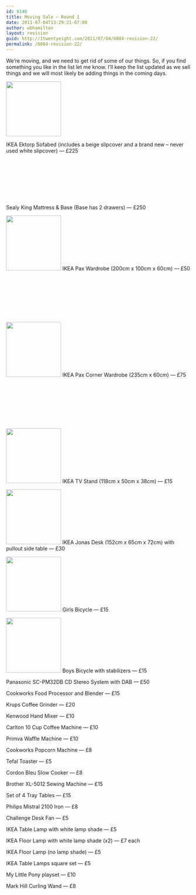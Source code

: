```yaml
---
id: 6146
title: Moving Sale — Round 1
date: 2011-07-04T13:29:21-07:00
author: wbhamilton
layout: revision
guid: http://1twentyeight.com/2011/07/04/6084-revision-22/
permalink: /6084-revision-22/
---
```

We&#8217;re moving, and we need to get rid of some of our things. So, if you find something you like in the list let me know. I&#8217;ll keep the list updated as we sell things and we will most likely be adding things in the coming days.

<div class="twocol-one">
</div>

[<img class="size-thumbnail wp-image-6127 alignnone" title="DSCN2393" src="http://1twentyeight.com/wp-content/uploads/2011/07/DSCN2393-150x150.jpg" alt="" width="150" height="150" />](http://1twentyeight.com/wp-content/uploads/2011/07/DSCN2393.jpg) 

<div class="twocol-one">
</div>

<div class="twocol-one last">
  IKEA Ektorp Sofabed (includes a beige slipcover and a brand new &#8211; never used white slipcover) — £225
</div>

<div class="clear">
</div>

&nbsp;

&nbsp;

&nbsp;

&nbsp;

Sealy King Mattress & Base (Base has 2 drawers) — £250

[<img class="alignleft size-thumbnail wp-image-6123" title="DSCN2389" src="http://1twentyeight.com/wp-content/uploads/2011/07/DSCN2389-150x150.jpg" alt="" width="150" height="150" />](http://1twentyeight.com/wp-content/uploads/2011/07/DSCN2389.jpg) IKEA Pax Wardrobe (200cm x 100cm x 60cm) — £50

&nbsp;

&nbsp;

&nbsp;

&nbsp;

[<img class="alignleft size-thumbnail wp-image-6128" title="DSCN2395" src="http://1twentyeight.com/wp-content/uploads/2011/07/DSCN2395-150x150.jpg" alt="" width="150" height="150" />](http://1twentyeight.com/wp-content/uploads/2011/07/DSCN2395.jpg) IKEA Pax Corner Wardrobe (235cm x 60cm) — £75

&nbsp;

&nbsp;

&nbsp;

&nbsp;

[<img class="alignnone size-thumbnail wp-image-6126" title="DSCN2392" src="http://1twentyeight.com/wp-content/uploads/2011/07/DSCN2392-150x150.jpg" alt="" width="150" height="150" />](http://1twentyeight.com/wp-content/uploads/2011/07/DSCN2392.jpg) IKEA TV Stand (118cm x 50cm x 38cm) — £15

[<img class="alignnone size-thumbnail wp-image-6125" title="DSCN2391" src="http://1twentyeight.com/wp-content/uploads/2011/07/DSCN2391-150x150.jpg" alt="" width="150" height="150" />](http://1twentyeight.com/wp-content/uploads/2011/07/DSCN2391.jpg) IKEA Jonas Desk (152cm x 65cm x 72cm) with pullout side table — £30

[<img class="alignnone size-thumbnail wp-image-6106" title="DSCN2421" src="http://1twentyeight.com/wp-content/uploads/2011/07/DSCN2421-150x150.jpg" alt="" width="150" height="150" />](http://1twentyeight.com/wp-content/uploads/2011/07/DSCN2421.jpg) Girls Bicycle — £15

[<img class="alignnone size-thumbnail wp-image-6105" title="DSCN2420" src="http://1twentyeight.com/wp-content/uploads/2011/07/DSCN2420-150x150.jpg" alt="" width="150" height="150" />](http://1twentyeight.com/wp-content/uploads/2011/07/DSCN2420.jpg) Boys Bicycle with stabilizers — £15

Panasonic SC-PM32DB CD Stereo System with DAB — £50

Cookworks Food Processor and Blender — £15

Krups Coffee Grinder — £20

Kenwood Hand Mixer — £10

Carlton 10 Cup Coffee Machine — £10

Primva Waffle Machine — £10

Cookworks Popcorn Machine — £8

Tefal Toaster — £5

Cordon Bleu Slow Cooker — £8

Brother XL-5012 Sewing Machine — £15

Set of 4 Tray Tables — £15

Philips Mistral 2100 Iron — £8

Challenge Desk Fan — £5

IKEA Table Lamp with white lamp shade — £5

IKEA Floor Lamp with white lamp shade (x2) — £7 each

IKEA Floor Lamp (no lamp shade) — £5

IKEA Table Lamps square set — £5

My Little Pony playset — £10

Mark Hill Curling Wand — £8

&nbsp;
